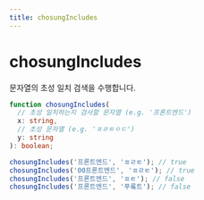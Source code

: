```yaml
---
title: chosungIncludes
---
```


# chosungIncludes

문자열의 초성 일치 검색을 수행합니다.

```typescript
function chosungIncludes(
  // 초성 일치하는지 검사할 문자열 (e.g. '프론트엔드')
  x: string,
  // 초성 문자열 (e.g. 'ㅍㄹㅌㅇㄷ')
  y: string
): boolean;
```

```typescript
chosungIncludes('프론트엔드', 'ㅍㄹㅌ'); // true
chosungIncludes('00프론트엔드', 'ㅍㄹㅌ'); // true
chosungIncludes('프론트엔드', 'ㅍㅌ'); // false
chosungIncludes('프론트엔드', '푸롴트'); // false
```
